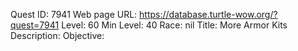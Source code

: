 Quest ID: 7941
Web page URL: https://database.turtle-wow.org/?quest=7941
Level: 60
Min Level: 40
Race: nil
Title: More Armor Kits
Description: 
Objective: 
